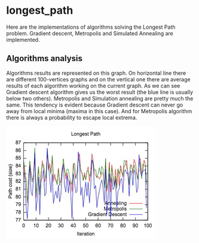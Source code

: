# longest_path
Here are the implementations of algorithms solving the Longest Path problem.
Gradient descent, Metropolis and Simulated Annealing are implemented.
## Algorithms analysis
Algorithms results are represented on this graph. On horizontal line there are different 100-vertices graphs and on the vertical one there are average results of each algorithm working on the current graph. As we can see Gradient descent algorithm gives us the worst result (the blue line is usually below two others). Metropolis and Simulation annealing are pretty much the same. This tendency is evident because Gradient descent can never go away from local minima (maxima in this case). And for Metropolis algorithm there is always a probability to escape local extrema.


![](https://github.com/topshik/longest_path/blob/master/gr1.jpg)
